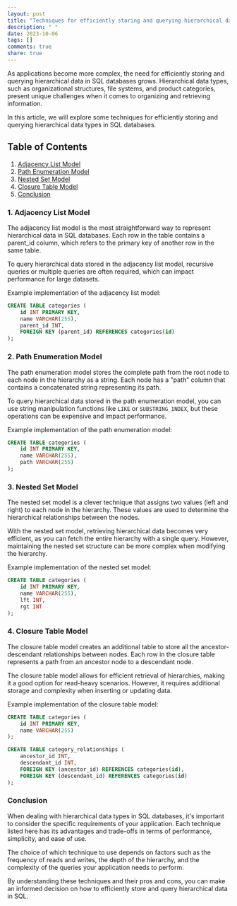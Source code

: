 ```yaml
---
layout: post
title: "Techniques for efficiently storing and querying hierarchical data types in SQL"
description: " "
date: 2023-10-06
tags: []
comments: true
share: true
---
```


As applications become more complex, the need for efficiently storing and querying hierarchical data in SQL databases grows. Hierarchical data types, such as organizational structures, file systems, and product categories, present unique challenges when it comes to organizing and retrieving information.

In this article, we will explore some techniques for efficiently storing and querying hierarchical data types in SQL databases.

## Table of Contents
1. [Adjacency List Model](#adjacency-list-model)
2. [Path Enumeration Model](#path-enumeration-model)
3. [Nested Set Model](#nested-set-model)
4. [Closure Table Model](#closure-table-model)
5. [Conclusion](#conclusion)

### 1. Adjacency List Model
The adjacency list model is the most straightforward way to represent hierarchical data in SQL databases. Each row in the table contains a parent_id column, which refers to the primary key of another row in the same table. 

To query hierarchical data stored in the adjacency list model, recursive queries or multiple queries are often required, which can impact performance for large datasets.

Example implementation of the adjacency list model:

```sql
CREATE TABLE categories (
    id INT PRIMARY KEY,
    name VARCHAR(255),
    parent_id INT,
    FOREIGN KEY (parent_id) REFERENCES categories(id)
);
```

### 2. Path Enumeration Model
The path enumeration model stores the complete path from the root node to each node in the hierarchy as a string. Each node has a "path" column that contains a concatenated string representing its path.

To query hierarchical data stored in the path enumeration model, you can use string manipulation functions like `LIKE` or `SUBSTRING_INDEX`, but these operations can be expensive and impact performance.

Example implementation of the path enumeration model:

```sql
CREATE TABLE categories (
    id INT PRIMARY KEY,
    name VARCHAR(255),
    path VARCHAR(255)
);
```

### 3. Nested Set Model
The nested set model is a clever technique that assigns two values (left and right) to each node in the hierarchy. These values are used to determine the hierarchical relationships between the nodes. 

With the nested set model, retrieving hierarchical data becomes very efficient, as you can fetch the entire hierarchy with a single query. However, maintaining the nested set structure can be more complex when modifying the hierarchy.

Example implementation of the nested set model:

```sql
CREATE TABLE categories (
    id INT PRIMARY KEY,
    name VARCHAR(255),
    lft INT,
    rgt INT
);
```

### 4. Closure Table Model
The closure table model creates an additional table to store all the ancestor-descendant relationships between nodes. Each row in the closure table represents a path from an ancestor node to a descendant node.

The closure table model allows for efficient retrieval of hierarchies, making it a good option for read-heavy scenarios. However, it requires additional storage and complexity when inserting or updating data.

Example implementation of the closure table model:

```sql
CREATE TABLE categories (
    id INT PRIMARY KEY,
    name VARCHAR(255)
);

CREATE TABLE category_relationships (
    ancestor_id INT,
    descendant_id INT,
    FOREIGN KEY (ancestor_id) REFERENCES categories(id),
    FOREIGN KEY (descendant_id) REFERENCES categories(id)
);
```

### Conclusion
When dealing with hierarchical data types in SQL databases, it's important to consider the specific requirements of your application. Each technique listed here has its advantages and trade-offs in terms of performance, simplicity, and ease of use.

The choice of which technique to use depends on factors such as the frequency of reads and writes, the depth of the hierarchy, and the complexity of the queries your application needs to perform.

By understanding these techniques and their pros and cons, you can make an informed decision on how to efficiently store and query hierarchical data in SQL.